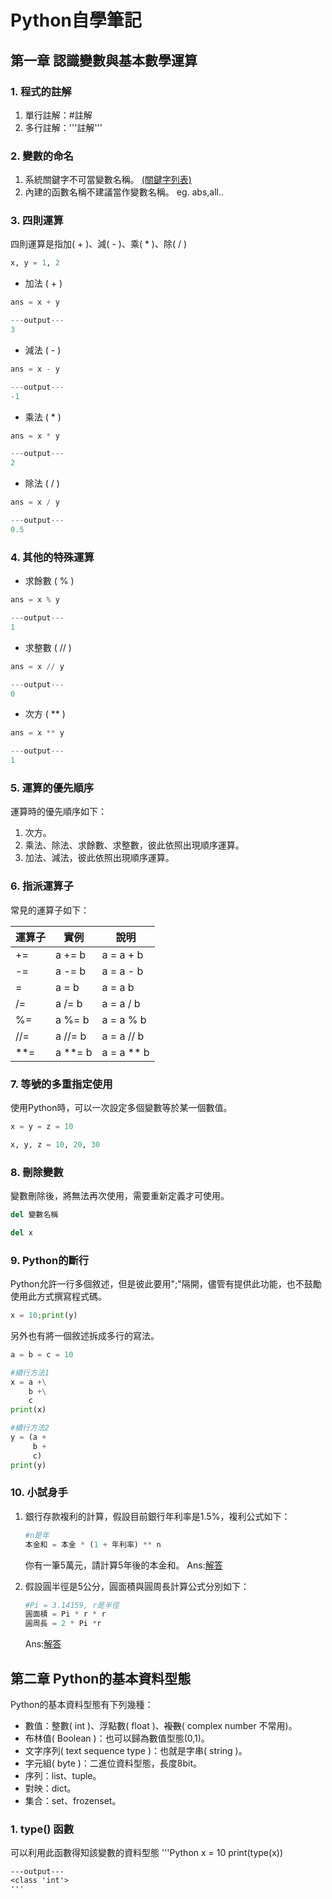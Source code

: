 # Python自學筆記

## 第一章 認識變數與基本數學運算

### 1. 程式的註解
1. 單行註解：#註解
2. 多行註解：'''註解'''

### 2. 變數的命名
1. 系統關鍵字不可當變數名稱。   [(關鍵字列表)](https://www.programiz.com/python-programming/keyword-list)
2. 內建的函數名稱不建議當作變數名稱。  eg. abs,all..

### 3. 四則運算
四則運算是指加( + )、減( - )、乘( * )、除( / )
```Python
x, y = 1, 2
```
* 加法 ( + )
```Python
ans = x + y

---output---
3
```
* 減法 ( - )
```Python
ans = x - y

---output---
-1
```
* 乘法 ( * )
```Python
ans = x * y

---output---
2
```
* 除法 ( / )
```Python
ans = x / y

---output---
0.5
```
### 4. 其他的特殊運算
* 求餘數 ( % )
```Python
ans = x % y

---output---
1
```
* 求整數 ( // )
```Python
ans = x // y

---output---
0
```
* 次方 ( ** )
```Python
ans = x ** y

---output---
1
```
### 5. 運算的優先順序
運算時的優先順序如下：
1. 次方。
2. 乘法、除法、求餘數、求整數，彼此依照出現順序運算。
3. 加法、減法，彼此依照出現順序運算。

### 6. 指派運算子
常見的運算子如下：

|運算子|實例|說明|
| -------- | -------- | -------- |
| +=       | a += b   | a = a + b|
|-=|a -= b|a = a - b|
|= |a = b|a = a  b|
|/=|a /= b|a = a / b|
|%=|a %= b|a = a % b|
|//=|a //= b|a = a // b|
|**=|a **= b|a = a ** b|

### 7. 等號的多重指定使用
使用Python時，可以一次設定多個變數等於某一個數值。
```Python
x = y = z = 10

x, y, z = 10, 20, 30
```

### 8. 刪除變數
變數刪除後，將無法再次使用，需要重新定義才可使用。
```Python
del 變數名稱

del x
```

### 9. Python的斷行
Python允許一行多個敘述，但是彼此要用";"隔開，儘管有提供此功能，也不鼓勵使用此方式撰寫程式碼。
```Python
x = 10;print(y)
```
另外也有將一個敘述拆成多行的寫法。
```Python
a = b = c = 10

#續行方法1
x = a +\
    b +\
    c
print(x)

#續行方法2
y = (a +
     b +
     c)
print(y)
```
### 10. 小試身手
1. 銀行存款複利的計算，假設目前銀行年利率是1.5%，複利公式如下：

    ```Python
    #n是年
    本金和 = 本金 * (1 + 年利率) ** n
    ```
    
    你有一筆5萬元，請計算5年後的本金和。
    Ans:[解答](https://github.com/k88097/python_learning/blob/master/ch1/ch1_1.py)
    
2. 假設圓半徑是5公分，圓面積與圓周長計算公式分別如下：

    ```Python
    #Pi = 3.14159, r是半徑
    圓面積 = Pi * r * r
    圓周長 = 2 * Pi *r
    ```
    Ans:[解答](https://github.com/k88097/python_learning/blob/master/ch1/ch1_2.py)
    
## 第二章 Python的基本資料型態
Python的基本資料型態有下列幾種：
* 數值：整數( int )、浮點數( float )、~~複數~~( complex number 不常用)。
* 布林值( Boolean )：也可以歸為數值型態(0,1)。
* 文字序列( text sequence type )：也就是字串( string )。
* 字元組( byte )：二進位資料型態，長度8bit。
* 序列：list、tuple。
* 對映：dict。
* 集合：set、frozenset。
### 1. type() 函數
可以利用此函數得知該變數的資料型態
    '''Python
    x = 10
    print(type(x))
    
    ---output---
    <class 'int'>
    '''